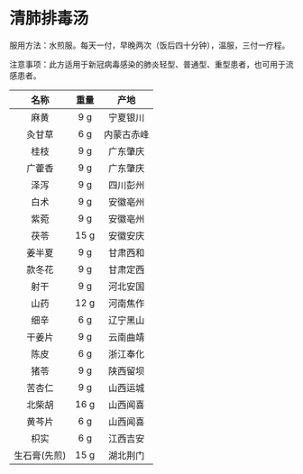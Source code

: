# 清肺排毒汤

服用方法：水煎服。每天一付，早晚两次（饭后四十分钟），温服，三付一疗程。

注意事项：此方适用于新冠病毒感染的肺炎轻型、普通型、重型患者，也可用于流感患者。

|     名称     | 重量 |    产地    |
| :----------: | :--: | :--------: |
|     麻黄     | 9 g  |  宁夏银川  |
|    灸甘草    | 6 g  | 内蒙古赤峰 |
|     桂枝     | 9 g  |  广东肇庆  |
|    广藿香    | 9 g  |  广东肇庆  |
|     泽泻     | 9 g  |  四川彭州  |
|     白术     | 9 g  |  安徽亳州  |
|     紫菀     | 9 g  |  安徽亳州  |
|     茯苓     | 15 g |  安徽安庆  |
|    姜半夏    | 9 g  |  甘肃西和  |
|    款冬花    | 9 g  |  甘肃定西  |
|     射干     | 9 g  |  河北安国  |
|     山药     | 12 g |  河南焦作  |
|     细辛     | 6 g  |  辽宁黑山  |
|    干姜片    | 9 g  |  云南曲靖  |
|     陈皮     | 6 g  |  浙江奉化  |
|     猪苓     | 9 g  |  陕西留坝  |
|    苦杏仁    | 9 g  |  山西运城  |
|    北柴胡    | 16 g |  山西闻喜  |
|    黄芩片    | 6 g  |  山西闻喜  |
|     枳实     | 6 g  |  江西吉安  |
| 生石膏(先煎) | 15 g |  湖北荆门  |